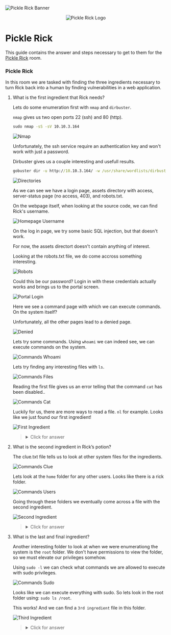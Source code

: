 ![Pickle Rick Banner](https://i.imgur.com/BkKtAkO.png)
<p align="center">
   <img src="https://github.com/Kevinovitz/TryHackMe_Writeups/blob/main/picklerick/Pickle_Rick_Cover.png" alt="Pickle Rick Logo">
</p>

# Pickle Rick

This guide contains the answer and steps necessary to get to them for the [Pickle Rick](https://tryhackme.com/room/picklerick) room.

### Pickle Rick 

In this room we are tasked with finding the three ingredients necessary to turn Rick back into a human by finding vulnerabilities in a web application.

1. What is the first ingredient that Rick needs?

   Lets do some enumeration first with `nmap` and `dirbuster`.

   `nmap` gives us two open ports 22 (ssh) and 80 (http).

   ```cmd
   sudo nmap -sS -sV 10.10.3.164
   ```

   ![Nmap](https://github.com/Kevinovitz/TryHackMe_Writeups/blob/main/picklerick/Pickle_Rick_Nmap.png)

   Unfortunately, the ssh service require an authentication key and won't work with just a password.

   Dirbuster gives us a couple interesting and usefull results.

   ```cmd
   gobuster dir -u http://10.10.3.164/ -w /usr/share/wordlists/dirbuster/directory-list-2.3-medium.txt -x php,html,txt
   ```

   ![Directories](https://github.com/Kevinovitz/TryHackMe_Writeups/blob/main/picklerick/Pickle_Rick_Directories.png)

   As we can see we have a login page, assets directory with access, server-status page (no access, 403), and robots.txt.

   On the webpage itself, when looking at the source code, we can find Rick's username.

   ![Homepage Username](https://github.com/Kevinovitz/TryHackMe_Writeups/blob/main/picklerick/Pickle_Rick_Homepage_Username.png)

   On the log in page, we try some basic SQL injection, but that doesn't work.

   For now, the assets directort doesn't contain anything of interest.

   Looking at the robots.txt file, we do come accross something interesting.

   ![Robots](https://github.com/Kevinovitz/TryHackMe_Writeups/blob/main/picklerick/Pickle_Rick_Robots.png)

   Could this be our password? Login in with these credentials actually works and brings us to the portal screen.

   ![Portal Login](https://github.com/Kevinovitz/TryHackMe_Writeups/blob/main/picklerick/Pickle_Rick_Portal_Login.png)

   Here we see a command page with which we can execute commands. On the system itself?

   Unfortunately, all the other pages lead to a denied page.

   ![Denied](https://github.com/Kevinovitz/TryHackMe_Writeups/blob/main/picklerick/Pickle_Rick_Denied.png)

   Lets try some commands. Using `whoami` we can indeed see, we can execute commands on the system.

   ![Commands Whoami](https://github.com/Kevinovitz/TryHackMe_Writeups/blob/main/picklerick/Pickle_Rick_Commands_Whoami.png)

   Lets try finding any interesting files with `ls`.

   ![Commands Files](https://github.com/Kevinovitz/TryHackMe_Writeups/blob/main/picklerick/Pickle_Rick_Commands_Files.png)

   Reading the first file gives us an error telling that the command `cat` has been disabled.. 

   ![Commands Cat](https://github.com/Kevinovitz/TryHackMe_Writeups/blob/main/picklerick/Pickle_Rick_Commands_Cat.png)

   Luckily for us, there are more ways to read a file. `nl` for example. Looks like we just found our first ingredient!

   ![First Ingredient](https://github.com/Kevinovitz/TryHackMe_Writeups/blob/main/picklerick/Pickle_Rick_First_Ingredient.png)

   ><details><summary>Click for answer</summary>mr. meeseek hair</details>

3. What is the second ingredient in Rick’s potion?

   The clue.txt file tells us to look at other system files for the ingredients.

   ![Commands Clue](https://github.com/Kevinovitz/TryHackMe_Writeups/blob/main/picklerick/Pickle_Rick_Commands_Clue.png)

   Lets look at the `home` folder for any other users. Looks like there is a rick folder.

   ![Commands Users](https://github.com/Kevinovitz/TryHackMe_Writeups/blob/main/picklerick/Pickle_Rick_Commands_Users.png)

   Going through these folders we eventually come across a file with the second ingredient.

   ![Second Ingredient](https://github.com/Kevinovitz/TryHackMe_Writeups/blob/main/picklerick/Pickle_Rick_Second_Ingredient.png)

   ><details><summary>Click for answer</summary>1 jerry tear</details>

5. What is the last and final ingredient?

   Another interesting folder to look at when we were enumerationg the system is the `root` folder. We don't have permissions to view the folder, so we must elevate our privileges somehow.

   Using `sudo -l` we can check what commands we are allowed to execute with sudo privileges.

   ![Commands Sudo](https://github.com/Kevinovitz/TryHackMe_Writeups/blob/main/picklerick/Pickle_Rick_Commands_Sudo.png)

   Looks like we can execute everything with sudo. So lets look in the root folder using: `sudo ls /root`.

   This works! And we can find a `3rd ingredient` file in this folder.

   ![Third Ingredient](https://github.com/Kevinovitz/TryHackMe_Writeups/blob/main/picklerick/Pickle_Rick_Third_Ingredient.png)

   ><details><summary>Click for answer</summary>fleeb juice</details>
